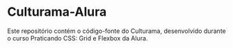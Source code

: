 # Culturama-Alura
Este repositório contém o código-fonte do Culturama, desenvolvido durante o curso Praticando CSS: Grid e Flexbox da Alura.
